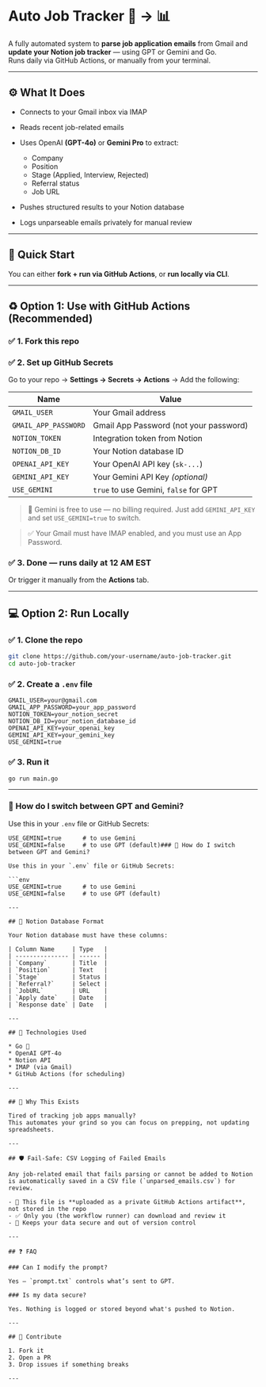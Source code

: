# Auto Job Tracker 📩 → 📊

A fully automated system to **parse job application emails** from Gmail and **update your Notion job tracker** — using GPT or Gemini and Go.  
Runs daily via GitHub Actions, or manually from your terminal.

---

## ⚙️ What It Does

* Connects to your Gmail inbox via IMAP
* Reads recent job-related emails
* Uses OpenAI **(GPT-4o)** or **Gemini Pro** to extract:

  * Company
  * Position
  * Stage (Applied, Interview, Rejected)
  * Referral status
  * Job URL
* Pushes structured results to your Notion database
* Logs unparseable emails privately for manual review

---

## 🚀 Quick Start

You can either **fork + run via GitHub Actions**, or **run locally via CLI**.

---

## ♻️ Option 1: Use with GitHub Actions (Recommended)

### ✅ 1. Fork this repo

### ✅ 2. Set up GitHub Secrets

Go to your repo → **Settings → Secrets → Actions** → Add the following:

| Name                 | Value                                   |
| -------------------- | --------------------------------------- |
| `GMAIL_USER`         | Your Gmail address                      |
| `GMAIL_APP_PASSWORD` | Gmail App Password (not your password)  |
| `NOTION_TOKEN`       | Integration token from Notion           |
| `NOTION_DB_ID`       | Your Notion database ID                 |
| `OPENAI_API_KEY`     | Your OpenAI API key (`sk-...`)          |
| `GEMINI_API_KEY`     | Your Gemini API Key *(optional)*        |
| `USE_GEMINI`         | `true` to use Gemini, `false` for GPT   |

> 🧠 Gemini is free to use — no billing required. Just add `GEMINI_API_KEY` and set `USE_GEMINI=true` to switch.

> ✅ Your Gmail must have IMAP enabled, and you must use an App Password.

### ✅ 3. Done — runs daily at 12 AM EST

Or trigger it manually from the **Actions** tab.

---

## 💻 Option 2: Run Locally

### ✅ 1. Clone the repo

```bash
git clone https://github.com/your-username/auto-job-tracker.git
cd auto-job-tracker
```

### ✅ 2. Create a `.env` file

```
GMAIL_USER=your@gmail.com
GMAIL_APP_PASSWORD=your_app_password
NOTION_TOKEN=your_notion_secret
NOTION_DB_ID=your_notion_database_id
OPENAI_API_KEY=your_openai_key
GEMINI_API_KEY=your_gemini_key
USE_GEMINI=true
```

### ✅ 3. Run it

```bash
go run main.go
```

---

### 🔹 How do I switch between GPT and Gemini?

Use this in your `.env` file or GitHub Secrets:

```env
USE_GEMINI=true      # to use Gemini  
USE_GEMINI=false     # to use GPT (default)### 🔹 How do I switch between GPT and Gemini?

Use this in your `.env` file or GitHub Secrets:

```env
USE_GEMINI=true      # to use Gemini  
USE_GEMINI=false     # to use GPT (default)

---

## 📒 Notion Database Format

Your Notion database must have these columns:

| Column Name     | Type   |
| --------------- | ------ |
| `Company`       | Title  |
| `Position`      | Text   |
| `Stage`         | Status |
| `Referral?`     | Select |
| `JobURL`        | URL    |
| `Apply date`    | Date   |
| `Response date` | Date   |

---

## 🧠 Technologies Used

* Go 🐹
* OpenAI GPT-4o
* Notion API
* IMAP (via Gmail)
* GitHub Actions (for scheduling)

---

## 🤠 Why This Exists

Tired of tracking job apps manually?
This automates your grind so you can focus on prepping, not updating spreadsheets.

---

## 🛡️ Fail-Safe: CSV Logging of Failed Emails

Any job-related email that fails parsing or cannot be added to Notion is automatically saved in a CSV file (`unparsed_emails.csv`) for review.

- 📄 This file is **uploaded as a private GitHub Actions artifact**, not stored in the repo  
- ✅ Only you (the workflow runner) can download and review it  
- 🔐 Keeps your data secure and out of version control

---

## ❓ FAQ

### Can I modify the prompt?

Yes — `prompt.txt` controls what’s sent to GPT.

### Is my data secure?

Yes. Nothing is logged or stored beyond what's pushed to Notion.

---

## 🧱 Contribute

1. Fork it
2. Open a PR
3. Drop issues if something breaks

---
